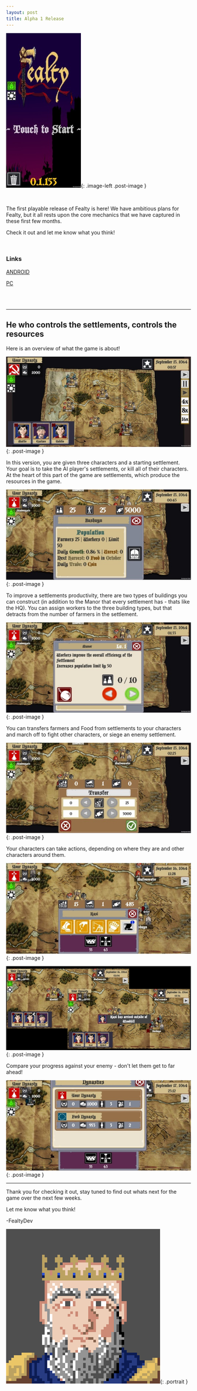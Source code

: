 ```yaml
---
layout: post
title: Alpha 1 Release
---
```


![screenshot1](/public/images/posts/16MAY19/alpha1-title.jpg){: .image-left .post-image }  

<br/>

The first playable release of Fealty is here! We have ambitious plans for Fealty, but it all rests upon the core mechanics that we have captured in these first few months.

Check it out and let me know what you think!

<br/>

### Links

[ANDROID](https://install.appcenter.ms/users/fealtydev-gmail.com/apps/fealty/distribution_groups/public%20link)  

[PC](/public/builds/5th-power-games-fealty-windows-32-bit-55.zip)


<br/>

<br/> 

---

## He who controls the settlements, controls the resources

Here is an overview of what the game is about!

![screenshot1][alpha1-zoomedout]{: .post-image }  

In this version, you are given three characters and a starting settlement. Your goal is to take the AI player's settlements, or kill all of 
their characters. At the heart of this part of the game are settlements, which produce the resources in the game.

![screenshot1][alpha1-settlement]{: .post-image }  

To improve a settlements productivity, there are two types of buildings you can construct (in addition to the Manor that every settlement has - thats like the HQ). You can assign workers to the three building types, but that detracts from the number of farmers in the settlement.

![screenshot1][alpha1-building]{: .post-image }  

You can transfers farmers and Food from settlements to your characters and march off to fight other characters, or siege an enemy settlement.

![screenshot1][alpha1-transfer]{: .post-image }  

Your characters can take actions, depending on where they are and other characters around them.

![screenshot1][alpha1-character]{: .post-image }  

![screenshot1][alpha1-moving]{: .post-image }  

Compare your progress against your enemy - don't let them get to far ahead!

![screenshot1][alpha1-rankings]{: .post-image }  

---

Thank you for checking it out, stay tuned to find out whats next for the game over the next few weeks.

Let me know what you think!

-FealtyDev

![FealtyDevPortrait](/public/images/fealtydevportrait.jpeg){: .portrait }

[alpha1-zoomedout]: /public/images/posts/16MAY19/alpha1-zoomedout.jpg
[alpha1-settlement]: /public/images/posts/16MAY19/alpha1-settlement.jpg
[alpha1-building]: /public/images/posts/16MAY19/alpha1-building.jpg
[alpha1-character]: /public/images/posts/16MAY19/alpha1-character.jpg
[alpha1-transfer]: /public/images/posts/16MAY19/alpha1-transfer.jpg
[alpha1-moving]: /public/images/posts/16MAY19/alpha1-moving.jpg
[alpha1-rankings]: /public/images/posts/16MAY19/alpha1-rankings.jpg
